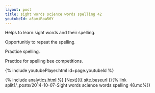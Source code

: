 ```yaml
---
layout: post
title: sight words science words spelling 42
youtubeId: a5amiRoa56Y
---
```

 
 
Helps to learn sight words and their spelling.

Opportunitiy to repeat the spelling. 

Practice spelling. 
 
Practice for spelling bee competitions. 
 
{% include youtubePlayer.html id=page.youtubeId %}
 
 
{% include analytics.html %} 
[Next]({{ site.baseurl }}{% link  split1/_posts/2014-10-07-Sight words science words spelling 48.md%})
 
